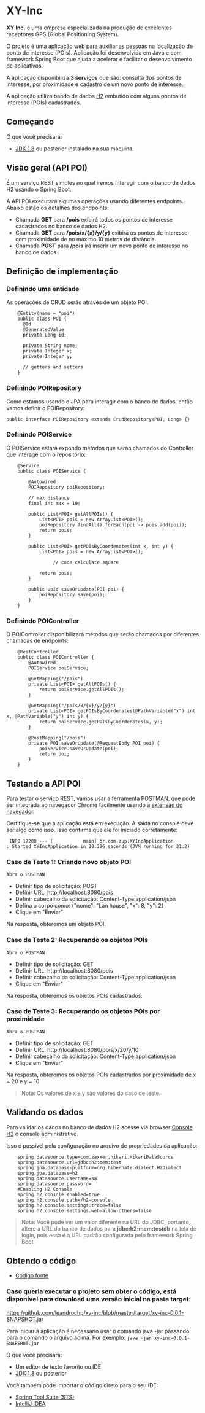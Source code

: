 # XY-Inc

**XY Inc.** é uma empresa especializada na produção de excelentes receptores GPS (Global Positioning System).

O projeto é uma aplicação web para auxiliar as pessoas na localização de ponto de interesse (POIs). Aplicação foi desenvolvida em Java e com framework Spring Boot que ajuda a acelerar e facilitar o desenvolvimento de aplicativos.

A aplicação disponibiliza **3 serviços** que são: consulta dos pontos de interesse, por proximidade e cadastro de um novo ponto de interesse.

A aplicação utiliza bando de dados [H2](http://www.h2database.com/html/main.html) embutido com alguns pontos de interesse (POIs) cadastrados.

## Começando

O que você precisará:
* [JDK 1.8](http://www.oracle.com/technetwork/java/javase/downloads/index.html) ou posterior instalado na sua máquina.

## Visão geral (API POI) 
É um serviço REST simples no qual iremos interagir com o banco de dados H2 usando o Spring Boot.

A API POI executará algumas operações usando diferentes endpoints. Abaixo estão os detalhes dos endpoints:

* Chamada **GET** para **/pois** exibirá todos os pontos de interesse cadastrados no banco de dados H2.
* Chamada **GET** para **/pois/x/{x}/y/{y}** exibirá os pontos de interesse com proximidade de no máximo 10 metros de distância.
* Chamada **POST** para **/pois** irá inserir um novo ponto de interesse no banco de dados.

## Definição de implementação

### Definindo uma entidade
As operações de CRUD serão através de um objeto POI.
```
    @Entity(name = "poi")
    public class POI {
      @Id
      @GeneratedValue
      private Long id;
      
      private String nome;
      private Integer x;
      private Integer y;
      
      // getters and setters
    }
```

### Definindo POIRepository
Como estamos usando o JPA para interagir com o banco de dados, então vamos definir o POIRepository:

``` public interface POIRepository extends CrudRepository<POI, Long> {} ```

### Definindo POIService
O POIService estará expondo métodos que serão chamados do Controller que interage com o repositório:

```
    @Service
    public class POIService {
    
    	@Autowired
    	POIRepository poiRepository;
    	
    	// max distance
    	final int max = 10;
    	
    	public List<POI> getAllPOIs() {
    		List<POI> pois = new ArrayList<POI>();
    		poiRepository.findAll().forEach(poi -> pois.add(poi));
    		return pois;
    	}
    
    	public List<POI> getPOIsByCoordenates(int x, int y) {	
    		List<POI> pois = new ArrayList<POI>();
    		
                 // code calculate square
            
    		return pois;
    	}
    	
    	public void saveOrUpdate(POI poi) {
    		poiRepository.save(poi);
    	}
    }
```

### Definindo POIController
O POIController disponibilizará métodos que serão chamados por diferentes chamadas de endpoints:
```
    @RestController
    public class POIController {
    	@Autowired
    	POIService poiService;
    	
    	@GetMapping("/pois")
    	private List<POI> getAllPOIs() {
    		return poiService.getAllPOIs();
    	}
    	
    	@GetMapping("/pois/x/{x}/y/{y}")
    	private List<POI> getPOIsByCoordenates(@PathVariable("x") int x, @PathVariable("y") int y) {
     		return poiService.getPOIsByCoordenates(x, y);
    	}
    	
    	@PostMapping("/pois")
    	private POI saveOrUpdate(@RequestBody POI poi) {
    		poiService.saveOrUpdate(poi);
    		return poi;
    	}
    }
```

## Testando a API POI
Para testar o serviço REST, vamos usar a ferramenta [POSTMAN](https://www.getpostman.com/), que pode ser integrada ao navegador Chrome facilmente usando a [extensão do navegador](https://chrome.google.com/webstore/detail/postman/fhbjgbiflinjbdggehcddcbncdddomop).

Certifique-se que a aplicação está em execução. A saída no console deve ser algo como isso. Isso confirma que ele foi iniciado corretamente:

``` INFO 17200 --- [           main] br.com.zup.XYIncApplication              : Started XYIncApplication in 30.326 seconds (JVM running for 31.2)```

### Caso de Teste 1: Criando novo objeto POI
`Abra o POSTMAN`

* Definir tipo de solicitação: POST
* Definir URL: http://localhost:8080/pois
* Definir cabeçalho da solicitação: Content-Type:application/json
* Defina o corpo como: {"nome": "Lan house", "x": 8, "y": 2}
* Clique em "Enviar"

Na resposta, obteremos um objeto POI.

### Caso de Teste 2: Recuperando os objetos POIs
`Abra o POSTMAN`

* Definir tipo de solicitação: GET
* Definir URL: http://localhost:8080/pois
* Definir cabeçalho da solicitação: Content-Type:application/json
* Clique em "Enviar"

Na resposta, obteremos os objetos POIs cadastrados.

### Caso de Teste 3: Recuperando os objetos POIs por proximidade
`Abra o POSTMAN`

* Definir tipo de solicitação: GET
* Definir URL: http://localhost:8080/pois/x/20/y/10
* Definir cabeçalho da solicitação: Content-Type:application/json
* Clique em "Enviar"

Na resposta, obteremos os objetos POIs cadastrados por proximidade de x = 20 e y = 10

> Nota: Os valores de x e y são valores do caso de teste.

## Validando os dados
Para validar os dados no banco de dados H2 acesse via browser [Console H2](http://localhost:8080/h2-console) o console administrativo.

Isso é possível pela configuração no arquivo de propriedades da aplicação:
```
    spring.datasource.type=com.zaxxer.hikari.HikariDataSource
    spring.datasource.url=jdbc:h2:mem:test
    spring.jpa.database-platform=org.hibernate.dialect.H2Dialect
    spring.jpa.database=h2
    spring.datasource.username=sa
    spring.datasource.password=
    #Enabling H2 Console
    spring.h2.console.enabled=true
    spring.h2.console.path=/h2-console
    spring.h2.console.settings.trace=false
    spring.h2.console.settings.web-allow-others=false
```

> Nota: Você pode ver um valor diferente na URL do JDBC, portanto, altere a URL do banco de dados para **jdbc:h2:mem:testdb** na tela de login, pois essa é a URL padrão configurada pelo framework Spring Boot.

## Obtendo o código
* [Código fonte](https://github.com/leandrochp/xy-inc)

### Caso queria executar o projeto sem obter o código, está disponível para download uma versão inicial na pasta target:
https://github.com/leandrochp/xy-inc/blob/master/target/xy-inc-0.0.1-SNAPSHOT.jar

Para iniciar a aplicação é necessário usar o comando java -jar passando para o comando o arquivo acima.
Por exemplo: ```java -jar xy-inc-0.0.1-SNAPSHOT.jar```

O que você precisará:

* Um editor de texto favorito ou IDE
* [JDK 1.8](http://www.oracle.com/technetwork/java/javase/downloads/index.html) ou posterior

Você também pode importar o código direto para o seu IDE:
* [Spring Tool Suite (STS)](https://spring.io/guides/gs/sts)
* [IntelliJ IDEA](https://spring.io/guides/gs/intellij-idea/)

